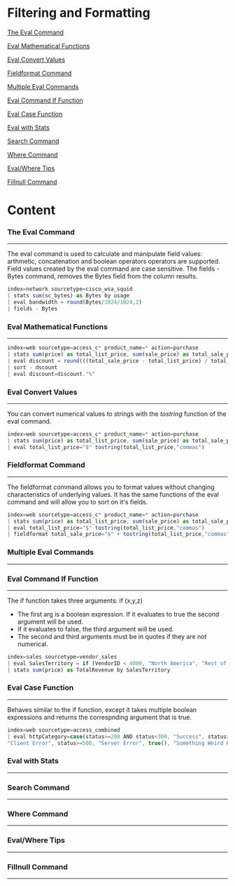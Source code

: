 # Filtering and Formatting



[The Eval Command](#the-eval-command)

[Eval Mathematical Functions](#eval-mathematical-functions)

[Eval Convert Values](#eval-convert-values)

[Fieldformat Command](#fieldformat-command)

[Multiple Eval Commands](#multiple-eval-commands)

[Eval Command If Function](#eval-command-if-function)

[Eval Case Function](#eval-case-function)

[Eval with Stats](#eval-with-stats)

[Search Command](#search-command)

[Where Command](#where-command)

[Eval/Where Tips](#eval-//-where-tips)

[Fillnull Command](#fillnull-command)



# Content

### The Eval Command
---------------------

The eval command is used to calculate and manipulate field values: arthmetic, concatenation and boolean operators operators are supported.
Field values created by the eval command are case sensitive. The fields - Bytes command, removes the Bytes field from the column results.

```Javascript
index=network sourcetype=cisco_wsa_squid
| stats sum(sc_bytes) as Bytes by usage
| eval bandwidth = round(Bytes/1024/1024,2)
| fields - Bytes
```


### Eval Mathematical Functions
---------------------
```JavaScript
index=web sourcetype=access_c* product_name=* action=purchase 
| stats sum(price) as total_list_price, sum(sale_price) as total_sale_price by product_name
| eval discount = round(((total_sale_price - total_list_price) / total_list_price)*100)
| sort - dscount 
| eval discount=discount."%"
```



### Eval Convert Values
---------------------

You can convert numerical values to strings with the *tostring* function of the eval command.

```JavaScript
index=web sourcetype=access_c* product_name=* action=purchase 
| stats sum(price) as total_list_price, sum(sale_price) as total_sale_price by product_name
| eval total_list_price="$" tostring(total_list_price,"commas")
```



### Fieldformat Command
---------------------

The fieldformat command allows you to format values without changing characteristics of underlying values.
It has the same functions of the eval command and will allow you to sort on it's fields.

```JavaScript
index=web sourcetype=access_c* product_name=* action=purchase 
| stats sum(price) as total_list_price, sum(sale_price) as total_sale_price by product_name
| eval total_list_price="$" tostring(total_list_price,"commas") 
| fieldformat total_sale_price="$" + tostring(total_list_price,"commas")
```


### Multiple Eval Commands
---------------------




### Eval Command If Function
---------------------

The if function takes three arguments: if (x,y,z)
- The first arg is a boolean expression. If it evaluates to true the second argument will be used.
- If it evaluates to false, the third argument will be used. 
- The second and third arguments must be in quotes if they are not numerical.

```JavaScript
index=sales sourcetype=vendor_sales
| eval SalesTerritory = if (VendorID < 4000, "North America", "Rest of the World")
| stats sum(price) as TotalRevenue by SalesTerritory
```


### Eval Case Function
---------------------

Behaves similar to the if function, except it takes multiple boolean expressions and returns the correspnding
argument that is true.

```JavaScript
index=web sourcetype=access_combined
| eval httpCategory=case(status>=200 AND status<300, "Success", status>=300 AND status<400, "Redirect", status>=400 AND status<500,
"Client Error", status>=500, "Server Error", true(), "Something Weird Happened")
```


### Eval with Stats
---------------------




### Search Command
---------------------




### Where Command
---------------------





### Eval/Where Tips
---------------------




### Fillnull Command
---------------------
